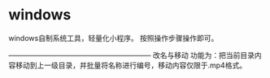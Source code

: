 # windows
windows自制系统工具，轻量化小程序。
按照操作步骤操作即可。

————————————————————
改名与移动 功能为：把当前目录内容移动到上一级目录，并批量将名称进行编号，移动内容仅限于.mp4格式。
